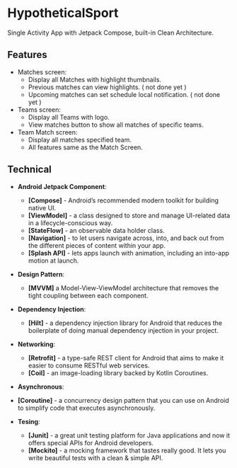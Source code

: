 # HypotheticalSport

Single Activity App with Jetpack Compose, built-in Clean Architecture.

## Features

- Matches screen: 
  - Display all Matches with highlight thumbnails.
  - Previous matches can view highlights. ( not done yet )
  - Upcoming matches can set schedule local notification. ( not done yet )
- Teams screen: 
  - Display all Teams with logo.
  - View matches button to show all matches of specific teams.
- Team Match screen: 
  - Display all matches specified team.
  - All features same as the Match Screen.

## Technical

- **Android Jetpack Component**:
  - **[Compose]** - Android’s recommended modern toolkit for building native UI.
  - **[ViewModel]** - a class designed to store and manage UI-related data in a lifecycle-conscious way.
  - **[StateFlow]** - an observable data holder class.
  - **[Navigation]** - to let users navigate across, into, and back out from the different pieces of content within your app.
  - **[Splash API]** - lets apps launch with animation, including an into-app motion at launch.

- **Design Pattern**:
  - **[MVVM]** a Model-View-ViewModel architecture that removes the tight coupling between each component.
  
 - **Dependency Injection**:
   - **[Hilt]** - a dependency injection library for Android that reduces the boilerplate of doing manual dependency injection in your project.
 
- **Networking**:  
  - **[Retrofit]** - a type-safe REST client for Android that aims to make it easier to consume RESTful web services.
  - **[Coil]** - an image-loading library backed by Kotlin Coroutines.
  
 - **Asynchronous**:
  - **[Coroutine]** - a concurrency design pattern that you can use on Android to simplify code that executes asynchronously.
 
 - **Tesing**:
   - **[Junit]** - a great unit testing platform for Java applications and now it offers special APIs for Android developers.
   - **[Mockito]** - a mocking framework that tastes really good. It lets you write beautiful tests with a clean & simple API.
